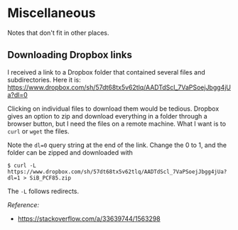 # Miscellaneous

Notes that don't fit in other places.

## Downloading Dropbox links

I received a link to a Dropbox folder
that contained several files and subdirectories.
Here it is:
https://www.dropbox.com/sh/57dt68tx5v62tlq/AADTdScl_7VaPSoejJbgg4jUa?dl=0

Clicking on individual files to download them would be tedious.
Dropbox gives an option to zip and download everything in a folder
through a browser button,
but I need the files on a remote machine.
What I want is to `curl` or `wget` the files.

Note the `dl=0` query string at the end of the link.
Change the 0 to 1, and the folder can be zipped and downloaded with

    $ curl -L https://www.dropbox.com/sh/57dt68tx5v62tlq/AADTdScl_7VaPSoejJbgg4jUa?dl=1 > SiB_PCF85.zip

The `-L` follows redirects.

*Reference:*

* https://stackoverflow.com/a/33639744/1563298
